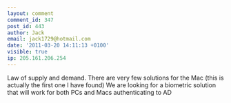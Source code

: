 ```yaml
---
layout: comment
comment_id: 347
post_id: 443
author: Jack
email: jack1729@hotmail.com
date: '2011-03-20 14:11:13 +0100'
visible: true
ip: 205.161.206.254
---
```

Law of supply and demand.  There are very few solutions for the Mac (this is actually the first one I have found)  We are looking for a biometric solution that will work for both PCs and Macs authenticating to AD
